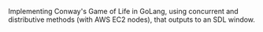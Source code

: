 Implementing Conway's Game of Life in GoLang, using concurrent and distributive methods (with AWS EC2 nodes), that outputs to an SDL window.
